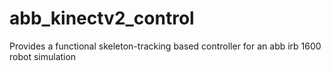 # abb_kinectv2_control
Provides a functional skeleton-tracking based controller for an abb irb 1600 robot simulation
